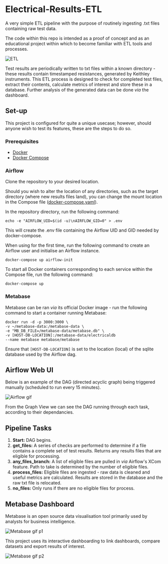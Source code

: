 # Electrical-Results-ETL
A very simple ETL pipeline with the purpose of routinely ingesting .txt files containing raw test data.

The code within this repo is intended as a proof of concept and as an educational project within which to become familiar with ETL tools and processes.

![ETL](https://user-images.githubusercontent.com/45105631/155734326-30f680a9-0cca-48e4-9069-41f6d8d165c8.PNG)

Test results are periodically written to txt files within a known directory - these results contain timestamped resistances, generated by Keithley instruments.
This ETL process is designed to check for completed test files, extract their contents, calculate metrics of interest and store these in a database. Further analysis of the generated data can be done *via* the dashboard.
 
 ## Set-up
 
 This project is configured for quite a unique usecase; however, should anyone wish to test its features, these are the steps to do so.
 
 ### Prerequisites
 
 - [Docker](https://docs.docker.com/get-docker/)
 - [Docker Compose](https://docs.docker.com/compose/)
 
 ### Airflow
 
 Clone the repository to your desired location.
 
 Should you wish to alter the location of any directories, such as the target directory (where new results files land), you can change the mount location in the Compose file ([docker-compose.yaml](https://github.com/BenChapman93/Electrical-Results-ETL/blob/master/docker-compose.yaml)).
 
 In the repository directory, run the following command:
 ```
 echo -e "AIRFLOW_UID=$(id -u)\nAIRFLOW_GID=0" > .env
 ```
 This will create the .env file containing the Airflow UID and GID needed by docker-compose.
 
 When using for the first time, run the following command to create an Airflow user and initialise an Airflow instance.
 ```
 docker-compose up airflow-init
 ```
 
 To start all Docker containers corresponding to each service within the Compose file, run the following command:
 
 ```
 docker-compose up
 ```
 
 ### Metabase
 
 Metabase can be ran *via* its official Docker image - run the following command to start a container running Metabase:
 
 ```
 docker run -d -p 3000:3000 \
-v ~/metabase-data:/metabase-data \
-e "MB_DB_FILE=/metabase-data/metabase.db" \
-v [HOST-DB-LOCATION]:/metabase-data/electricaldb
--name metabase metabase/metabase
```
 Ensure that `[HOST-DB-LOCATION]` is set to the location (local) of the sqlite database used by the Airflow dag.
 
 ## Airflow Web UI
 
 Below is an example of the DAG (directed acyclic graph) being triggered manually (scheduled to run every 15 minutes).
 
![Airflow gif](https://user-images.githubusercontent.com/45105631/155702416-788043aa-1224-422b-9220-be4b6de20a41.gif)

From the Graph View we can see the DAG running through each task, according to their dependancies.

## Pipeline Tasks

1. **Start:** DAG begins.
2. **get_files:** A series of checks are performed to determine if a file contains a complete set of test results. Returns any results files that are eligible for processing.
3. **any_files_branch:** A list of eligible files are pulled in *via* Airflow's XCom feature. Path to take is determined by the number of eligible files.
4. **process_files:** Eligible files are ingested - raw data is cleaned and useful metrics are calculated. Results are stored in the database and the raw txt file is relocated.
5. **no_files:** Only runs if there are no eligible files for process.

## Metabase Dashboard

Metabase is an open source data visualisation tool primarily used by analysts for business intelligence. 

![Metabase gif p1](https://user-images.githubusercontent.com/45105631/155730627-f06bb96f-e367-42da-9f13-5a18373b46d9.gif)

This project uses its interactive dashboarding to link dashboards, compare datasets and export results of interest.

![Metabase gif p2](https://user-images.githubusercontent.com/45105631/155732670-88661d12-5c72-4a01-99da-eb8540df8eb8.gif)
